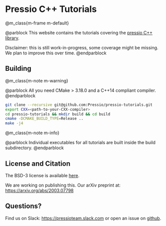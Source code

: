 
# Pressio C++ Tutorials


@m_class{m-frame m-default}

@parblock
This website contains the tutorials
covering the [pressio C++ library](https://pressio.github.io/pressio/html/index.html).

Disclaimer: this is still work-in-progress, some coverage might be missing.
We plan to improve this over time.
@endparblock


## Building

@m_class{m-note m-warning}

@parblock
All you need CMake > 3.18.0 and a C++14 compliant compiler.
@endparblock

```bash
git clone --recursive git@github.com:Pressio/pressio-tutorials.git
export CXX=<path-to-your-CXX-compiler>
cd pressio-tutorials && mkdir build && cd build
cmake -DCMAKE_BUILD_TYPE=Release ..
make -j4
```

@m_class{m-note m-info}

@parblock
Individual executables for all tutorials are built inside the build subdirectory.
@endparblock


## License and Citation
The BSD-3 license is available [here](https://pressio.github.io/various/license/).

We are working on publishing this. Our arXiv preprint at: https://arxiv.org/abs/2003.07798

## Questions?
Find us on Slack: https://pressioteam.slack.com or
open an issue on [github](https://github.com/Pressio/pressio-tutorials).
